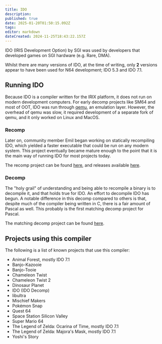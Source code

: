 ```yaml
---
title: IDO
description: 
published: true
date: 2025-01-20T01:50:15.092Z
tags: 
editor: markdown
dateCreated: 2024-11-25T18:43:22.157Z
---
```


IDO (IRIS Development Option) by SGI was used by developers that developed games on SGI hardware (e.g. Rare, DMA).

Whilst there are many versions of IDO, at the time of writing, only **2** versions appear to have been used for N64 development; IDO 5.3 and IDO 7.1.

## Running IDO
Because IDO is a compiler written for the IRIX platform, it does not run on modern development computers. For early decomp projects like SM64 and most of OOT, IDO was run through [qemu](https://www.qemu.org/), an emulation layer. However, the overhead of qemu was slow, it required development of a separate fork of qemu, and it only worked on Linux and MacOS. 

### Recomp
Later on, community member Emil began working on statically recompiling IDO, which yielded a faster executable that could be run on any modern system. This project eventually became mature enough to the point that it is the main way of running IDO for most projects today.

The recomp project can be found [here](https://github.com/decompals/ido-static-recomp), and releases available [here](https://github.com/decompals/ido-static-recomp/releases).

### Decomp
The "holy grail" of understanding and being able to recompile a binary is to decompile it, and that holds true for IDO. An effort to decompile IDO has begun. A notable difference in this decomp compared to others is that, despite much of the compiler being written in C, there is a fair amount of Pascal as well. This probably is the first matching decomp project for Pascal.

The matching decomp project can be found [here](https://github.com/decompals/ido-matching-decomp).

## Projects using this compiler

The following is a list of known projects that use this compiler:

* Animal Forest, mostly IDO 7.1
* Banjo-Kazooie
* Banjo-Tooie
* Chameleon Twist
* Chameleon Twist 2
* Dinosaur Planet
* IDO (IDO Decomp)
* libultra
* Mischief Makers
* Pokémon Snap
* Quest 64
* Space Station Silicon Valley
* Super Mario 64
* The Legend of Zelda: Ocarina of Time, mostly IDO 7.1
* The Legend of Zelda: Majora's Mask, mostly IDO 7.1
* Yoshi's Story
